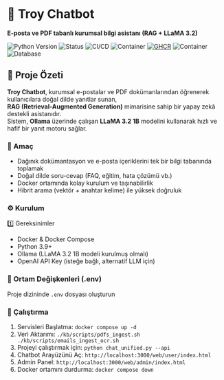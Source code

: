 # 🧠 Troy Chatbot  
**E-posta ve PDF tabanlı kurumsal bilgi asistanı (RAG + LLaMA 3.2)**  

![Python Version](https://img.shields.io/badge/Python-3.9+-blue)
![Status](https://img.shields.io/badge/Status-Production%20Ready-blue)
![CI/CD](https://github.com/busragmsy/troy-assistant/actions/workflows/ci.yml/badge.svg?branch=main)
![Container](https://img.shields.io/badge/container-gray)
[![GHCR](https://img.shields.io/badge/GHCR-blue)](https://github.com/busragmsy?tab=packages)
![Container](https://img.shields.io/badge/Docker-Ready-blue)
![Database](https://img.shields.io/badge/PostgreSQL-pgvector-lightgrey)


## 🚀 Proje Özeti  

**Troy Chatbot**, kurumsal e-postalar ve PDF dokümanlarından öğrenerek kullanıcılara doğal dilde yanıtlar sunan,  
**RAG (Retrieval-Augmented Generation)** mimarisine sahip bir yapay zekâ destekli asistanıdır.  
Sistem, **Ollama** üzerinde çalışan **LLaMA 3.2 1B** modelini kullanarak hızlı ve hafif bir yanıt motoru sağlar.  

### 🎯 Amaç  
- Dağınık dokümantasyon ve e-posta içeriklerini tek bir bilgi tabanında toplamak  
- Doğal dilde soru-cevap (FAQ, eğitim, hata çözümü vb.)  
- Docker ortamında kolay kurulum ve taşınabilirlik  
- Hibrit arama (vektör + anahtar kelime) ile yüksek doğruluk  

### ⚙️ Kurulum
1️⃣ Gereksinimler
- Docker & Docker Compose
- Python 3.9+
- Ollama (LLaMA 3.2 1B modeli kurulmuş olmalı)
- OpenAI API Key (isteğe bağlı, alternatif LLM için)

### 🧾 Ortam Değişkenleri (.env)  
Proje dizininde `.env` dosyası oluşturun

### 🚀 Çalıştırma

1.  Servisleri Başlatma:
    `docker compose up -d`
2.  Veri Aktarımı:
    `./kb/scripts/pdfs_ingest.sh
./kb/scripts/emails_ingest_ocr.sh`
3.  Projeyi çalıştırmak için:
    `python chat_unified.py --api`
4.  Chatbot Arayüzünü Aç:
    `http://localhost:3000/web/user/index.html`
6.  Admin Panel:
    `http://localhost:3000/web/admin/index.html`
8.  Docker ortamını durdurma:
    `docker compose down`


